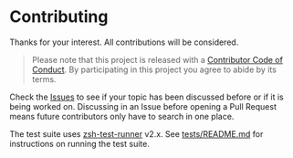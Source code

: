 # Contributing

Thanks for your interest. All contributions will be considered.

> Please note that this project is released with a [Contributor Code of Conduct](CODE_OF_CONDUCT.md). By participating in this project you agree to abide by its terms.

Check the [Issues](https://github.com/olets/command-execution-timer/issues) to see if your topic has been discussed before or if it is being worked on. Discussing in an Issue before opening a Pull Request means future contributors only have to search in one place.

The test suite uses [zsh-test-runner](https://github.com/olets/zsh-test-runner) v2.x. See [tests/README.md](tests/README.md) for instructions on running the test suite.

